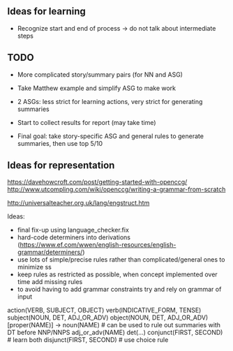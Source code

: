 ## Ideas for learning

- Recognize start and end of process -> do not talk about intermediate steps

## TODO

- More complicated story/summary pairs (for NN and ASG)

- Take Matthew example and simplify ASG to make work
- 2 ASGs: less strict for learning actions, very strict for generating summaries

- Start to collect results for report (may take time)
- Final goal: take story-specific ASG and general rules to generate summaries, then use top 5/10

## Ideas for representation

https://davehowcroft.com/post/getting-started-with-openccg/
http://www.utcompling.com/wiki/openccg/writing-a-grammar-from-scratch

http://universalteacher.org.uk/lang/engstruct.htm

Ideas:
- final fix-up using language_checker.fix
- hard-code determiners into derivations (https://www.ef.com/wwen/english-resources/english-grammar/determiners/)
- use lots of simple/precise rules rather than complicated/general ones to minimize ss
- keep rules as restricted as possible, when concept implemented over time add missing rules
- to avoid having to add grammar constraints try and rely on grammar of input

action(VERB, SUBJECT, OBJECT)
verb(INDICATIVE_FORM, TENSE)
subject(NOUN, DET, ADJ_OR_ADV)
object(NOUN, DET, ADJ_OR_ADV)
[proper(NAME)] -> noun(NAME)    # can be used to rule out summaries with DT before NNP/NNPS
adj_or_adv(NAME)
det(...)
conjunct(FIRST, SECOND)         # learn both
disjunct(FIRST, SECOND)         # use choice rule